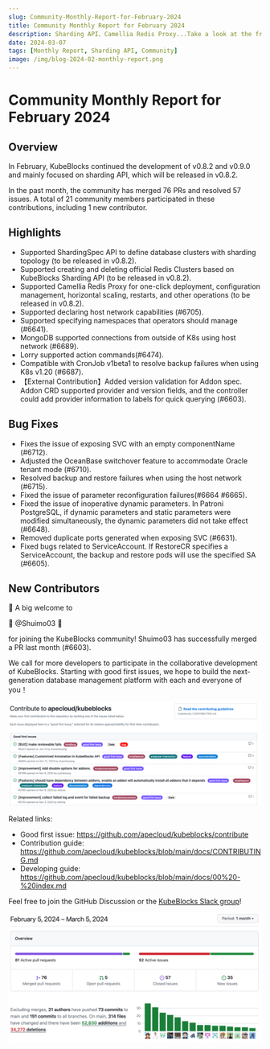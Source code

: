 ```yaml
---
slug: Community-Monthly-Report-for-February-2024
title: Community Monthly Report for February 2024
description: Sharding API、Camellia Redis Proxy...Take a look at the fresh news in the KubeBlocks Community.
date: 2024-03-07
tags: [Monthly Report, Sharding API, Community]
image: /img/blog-2024-02-monthly-report.png
---
```


# Community Monthly Report for February 2024

## Overview

In February, KubeBlocks continued the development of v0.8.2 and v0.9.0 and mainly focused on sharding API, which will be released in v0.8.2.

In the past month, the community has merged 76 PRs and resolved 57 issues. A total of 21 community members participated in these contributions, including 1 new contributor.

## Highlights

- Supported ShardingSpec API to define database clusters with sharding topology (to be released in v0.8.2).
- Supported creating and deleting official Redis Clusters based on KubeBlocks Sharding API (to be released in v0.8.2).
- Supported Camellia Redis Proxy for one-click deployment, configuration management, horizontal scaling, restarts, and other operations (to be released in v0.8.2).
- Supported declaring host network capabilities (#6705).
- Supported specifying namespaces that operators should manage (#6641).
- MongoDB supported connections from outside of K8s using host network (#6689).
- Lorry supported action commands(#6474).
- Compatible with CronJob v1beta1 to resolve backup failures when using K8s v1.20 (#6687).
- 【External Contribution】Added version validation for Addon spec. Addon CRD supported provider and version fields, and the controller could add provider information to labels for quick querying (#6603).

## Bug Fixes

- Fixes the issue of exposing SVC with an empty componentName (#6712).
- Adjusted the OceanBase switchover feature to accommodate Oracle tenant mode (#6710).
- Resolved backup and restore failures when using the host network (#6715).
- Fixed the issue of parameter reconfiguration failures(#6664 #6665).
- Fixed the issue of inoperative dynamic parameters. In Patroni PostgreSQL, if dynamic parameters and static parameters were modified simultaneously, the dynamic parameters did not take effect (#6648).
- Removed duplicate ports generated when exposing SVC (#6631).
- Fixed bugs related to ServiceAccount. If RestoreCR specifies a ServiceAccount, the backup and restore pods will use the specified SA (#6605).

## New Contributors

👏 A big welcome to

💙 @Shuimo03 💙

for joining the KubeBlocks community! Shuimo03 has successfully merged a PR last month (#6603).

We call for more developers to participate in the collaborative development of KubeBlocks. Starting with good first issues, we hope to build the next-generation database management platform with each and everyone of you！

![2024-02-good-first-issues](./../static/images/2024-02-good-first-issues.png)

Related links:
- Good first issue: https://github.com/apecloud/kubeblocks/contribute
- Contribution guide: https://github.com/apecloud/kubeblocks/blob/main/docs/CONTRIBUTING.md
- Developing guide: https://github.com/apecloud/kubeblocks/blob/main/docs/00%20-%20index.md

Feel free to join the GitHub Discussion or the [KubeBlocks Slack group](https://join.slack.com/t/kubeblocks/shared_invite/zt-29tx52d8n-vli24S6gtD5ODJlNUqLqbQ)!

![2024-02-overview](./../static/images/2024-02-overview.png)